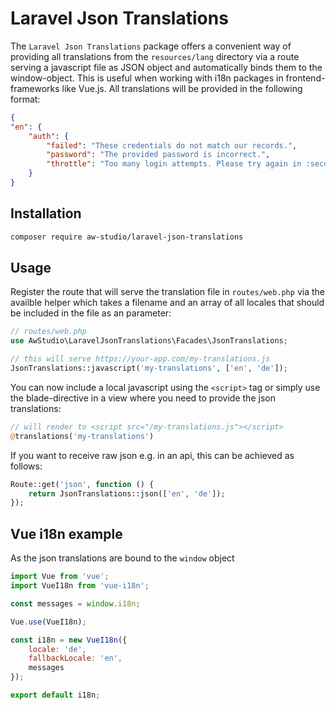 # Laravel Json Translations

The `Laravel Json Translations` package offers a convenient way of providing all translations from the `resources/lang` directory via a route serving a javascript file as JSON object and automatically binds them to the window-object.
This is useful when working with i18n packages in frontend-frameworks like Vue.js. All translations will be provided in the following format:

```json
{
"en": {
    "auth": {
        "failed": "These credentials do not match our records.",
        "password": "The provided password is incorrect.",
        "throttle": "Too many login attempts. Please try again in :seconds seconds."
    }
}
```

## Installation

```bash
composer require aw-studio/laravel-json-translations
```

## Usage

Register the route that will serve the translation file in `routes/web.php` via the availble helper which takes a filename and an array of all locales that should be included in the file as an parameter:

```php
// routes/web.php
use AwStudio\LaravelJsonTranslations\Facades\JsonTranslations;

// this will serve https://your-app.com/my-translations.js
JsonTranslations::javascript('my-translations', ['en', 'de']);
```

You can now include a local javascript using the `<script>` tag or simply use the blade-directive in a view where you need to provide the json translations:

```php
// will render to <script src="/my-translations.js"></script>
@translations('my-translations')
```

If you want to receive raw json e.g. in an api, this can be achieved as follows:

```php
Route::get('json', function () {
    return JsonTranslations::json(['en', 'de']);
});
```

## Vue i18n example

As the json translations are bound to the `window` object 

```js
import Vue from 'vue';
import VueI18n from 'vue-i18n';

const messages = window.i18n;

Vue.use(VueI18n);

const i18n = new VueI18n({
    locale: 'de',
    fallbackLocale: 'en',
    messages
});

export default i18n;
```